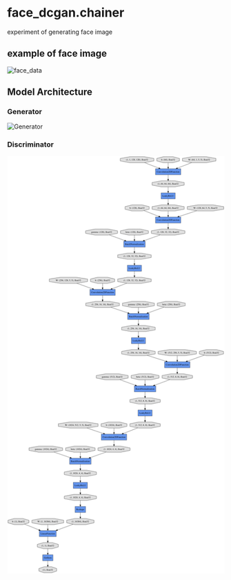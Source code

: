# face_dcgan.chainer
experiment of generating face image

## example of face image
![face_data](https://raw.github.com/wiki/haru-256/face_dcgan.chainer/images/Yukio_Hatoyama_0001.jpg)

## Model Architecture
### Generator
![Generator](https://github.com/haru-256/face_dcgan.chainer/blob/master/gen_graph.png=100x100)
### Discriminator
![Discriminator](https://github.com/haru-256/face_dcgan.chainer/blob/master/dis_graph.png)

